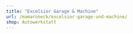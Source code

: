 ```yaml
---
title: "Excelsior Garage & Machine"
url: /mamaroneck/excelsior-garage-und-machine/
shop: Autowerkstatt
---
```

